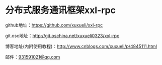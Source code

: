 # 分布式服务通讯框架xxl-rpc
github地址：https://github.com/xuxueli/xxl-rpc

git.osc地址：http://git.oschina.net/xuxueli0323/xxl-rpc

博客地址(内附使用教程)：http://www.cnblogs.com/xuxueli/p/4845111.html

邮件：931591021@qq.com
